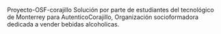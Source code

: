 Proyecto-OSF-corajillo
Solución por parte de estudiantes del tecnológico de Monterrey para AutenticoCorajillo, Organización socioformadora dedicada a vender bebidas alcoholicas.  
